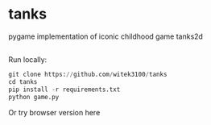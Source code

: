 # tanks
pygame implementation of iconic childhood game tanks2d

##
Run locally:
```Python I'm A tab
git clone https://github.com/witek3100/tanks
cd tanks
pip install -r requirements.txt
python game.py

```
Or try browser version here
